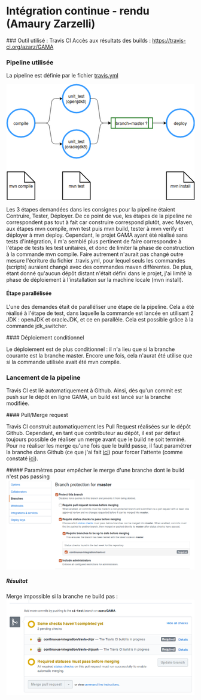 # Intégration continue - rendu (Amaury Zarzelli)

### Outil utilisé : Travis CI
Accès aux résultats des builds : https://travis-ci.org/azarz/GAMA

### Pipeline utilisée

La pipeline est définie par le fichier [travis.yml](../.travis.yml)

![Pipeline](pipeline.png)

Les 3 étapes demandées dans les consignes pour la pipeline étaient Contruire, Tester, Déployer.
De ce point de vue, les étapes de la pipeline ne correspondent pas tout à fait car construire correspond plutôt, avec Maven, aux étapes mvn compile, mvn test puis mvn build, tester à mvn verify et déployer à mvn deploy.
Cependant, le projet GAMA ayant été réalisé sans tests d'intégration, il m'a semblé plus pertinent de faire correspondre à l'étape de tests les test unitaires, et donc de limiter la phase de construction à la commande mvn compile. Faire autrement n'aurait pas changé outre mesure l'écriture du fichier .travis.yml, pour lequel seuls les commandes (scripts) auraient changé avec des commandes maven différentes.
De plus, étant donné qu'aucun dépôt distant n'était défini dans le projet, j'ai limité la phase de déploiement à l'installation sur la machine locale (mvn install).

#### Étape parallélisée

L'une des demandes était de paralléliser une étape de la pipeline. Cela a été réalisé à l'étape de test, dans laquelle la commande est lancée en utilisant 2 JDK : openJDK et oracleJDK, et ce en parallèle. Cela est possible grâce à la commande jdk_switcher.

#### Déploiement conditionnel

Le déploiement est de plus conditionnel : il n'a lieu que si la branche courante est la branche master. Encore une fois, cela n'aurat été utilise que si la commande utilisée avait été mvn compile.


### Lancement de la pipeline

Travis CI est lié automatiquement à Github. Ainsi, dès qu'un commit est push sur le dépôt en ligne GAMA, un build est lancé sur la branche modifiée.

#### Pull/Merge request

Travis CI construit automatiquement les Pull Request réalisées sur le dépôt Github. Cependant, en tant que contributeur au dépôt, il est par défaut toujours possible de réaliser un merge avant que le build ne soit terminé. Pour ne réaliser les merge qu'une fois que le build passe, il faut paramétrer la branche dans Github (ce que j'ai fait [ici](#paramètres-pour-empêcher-le-merge-d'une-branche-dont-le-build-n'est-pas-passing)) pour forcer l'attente (comme constaté [ici](#résultat)).

##### Paramètres pour empêcher le merge d'une branche dont le build n'est pas passing
![parametres](protect.png)

##### Résultat
Merge impossible si la branche ne build pas :
![merge impossible si la branche ne build pas](check.png)